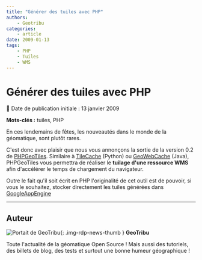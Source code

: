 ```yaml
---
title: "Générer des tuiles avec PHP"
authors:
    - Geotribu
categories:
    - article
date: 2009-01-13
tags:
    - PHP
    - Tuiles
    - WMS
---
```


# Générer des tuiles avec PHP

:calendar: Date de publication initiale : 13 janvier 2009

**Mots-clés :** tuiles, PHP

En ces lendemains de fêtes, les nouveautés dans le monde de la géomatique, sont plutôt rares.

C'est donc avec plaisir que nous vous annonçons la sortie de la version 0.2 de [PHPGeoTiles](http://www.geowebdeveloper.com/phpgeotiles/). Similaire à [TileCache](http://www.tilecache.org/) (Python) ou [GeoWebCache](http://geowebcache.org/trac) (Java), PHPGeoTiles vous permettra de réaliser le **tuilage d'une ressource WMS** afin d'accélérer le temps de chargement du navigateur.

Outre le fait qu'il soit écrit en PHP l'originalité de cet outil est de pouvoir, si vous le souhaitez, stocker directement les tuiles générées dans [GoogleAppEngine](http://code.google.com/intl/fr/appengine/)

----

## Auteur

![Portait de GeoTribu](https://cdn.geotribu.fr/img/internal/charte/geotribu_logo_64x64.png){: .img-rdp-news-thumb }
**GeoTribu**

Toute l'actualité de la géomatique Open Source ! Mais aussi des tutoriels, des billets de blog, des tests et surtout une bonne humeur géographique !
